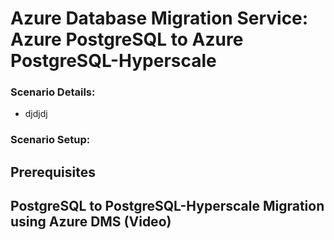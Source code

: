 # Azure Database Migration Service: Azure PostgreSQL to Azure PostgreSQL-Hyperscale







### **Scenario Details:**
* djdjdj

### **Scenario Setup:**


## Prerequisites


## PostgreSQL to PostgreSQL-Hyperscale Migration using Azure DMS (Video)

